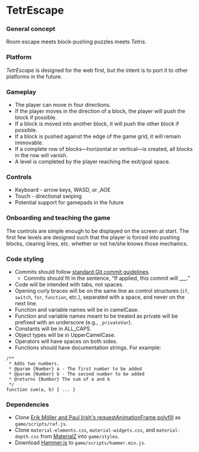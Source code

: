 # TetrEscape

### General concept

Room escape meets block-pushing puzzles meets _Tetris_.


### Platform

_TetrEscape_ is designed for the web first, but the intent is to port it to other platforms in the future.


### Gameplay

* The player can move in four directions.
* If the player moves in the direction of a block, the player will push the block if possible.
* If a block is moved into another block, it will push the other block if possible.
* If a block is pushed against the edge of the game grid, it will remain immovable.
* If a complete row of blocks—horizontal or vertical—is created, all blocks in the row will vanish.
* A level is completed by the player reaching the exit/goal space.


### Controls

* Keyboard - arrow keys, WASD, or ,AOE
* Touch - directional swiping
* Potential support for gamepads in the future


### Onboarding and teaching the game

The controls are simple enough to be displayed on the screen at start.  The first few levels are designed such that the player is forced into pushing blocks, clearing lines, etc. whether or not he/she knows those mechanics.


### Code styling

* Commits should follow [standard Git commit guidelines](http://git-scm.com/book/ch5-2.html#Commit-Guidelines).
  - Commits should fit in the sentence, “If applied, this commit will ___.”
* Code will be intended with tabs, not spaces.
* Opening curly braces will be on the same line as control structures (`if`, `switch`, `for`, `function`, etc.), separated with a space, and never on the next line.
* Function and variable names will be in camelCase.
* Function and variable names meant to be treated as private will be prefixed with an underscore (e.g., `_privateVar`).
* Constants will be in ALL_CAPS.
* Object types will be in UpperCamelCase.
* Operators will have spaces on both sides.
* Functions should have documentation strings.  For example:

```
/**
 * Adds two numbers.
 * @param {Number} a - The first number to be added
 * @param {Number} b - The second number to be added
 * @returns {Number} The sum of a and b
 */
function sum(a, b) { ... }
```

### Dependencies

* Clone [Erik Möller and Paul Irish's requestAnimationFrame polyfill](https://gist.github.com/paulirish/1579671) as `game/scripts/raf.js`.
* Clone `material-elements.css`, `material-widgets.css`, and `material-depth.css` from [MaterialZ](https://github.com/zmyaro/materialz) into `game/styles`.
* Download [Hammer.js](http://hammerjs.github.io) to `game/scripts/hammer.min.js`.
